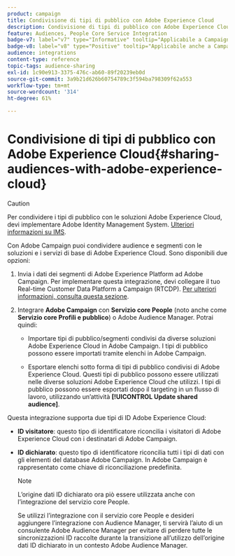 ```yaml
---
product: campaign
title: Condivisione di tipi di pubblico con Adobe Experience Cloud
description: Condivisione di tipi di pubblico con Adobe Experience Cloud
feature: Audiences, People Core Service Integration
badge-v7: label="v7" type="Informative" tooltip="Applicabile a Campaign Classic v7"
badge-v8: label="v8" type="Positive" tooltip="Applicabile anche a Campaign v8"
audience: integrations
content-type: reference
topic-tags: audience-sharing
exl-id: 1c90e913-3375-476c-ab60-89f20239eb0d
source-git-commit: 3a9b21d626b60754789c3f594ba798309f62a553
workflow-type: tm+mt
source-wordcount: '314'
ht-degree: 61%

---
```


# Condivisione di tipi di pubblico con Adobe Experience Cloud{#sharing-audiences-with-adobe-experience-cloud}



>[!CAUTION]
>
>Per condividere i tipi di pubblico con le soluzioni Adobe Experience Cloud, devi implementare Adobe Identity Management System. [Ulteriori informazioni su IMS](../../integrations/using/about-adobe-id.md).

Con Adobe Campaign puoi condividere audience e segmenti con le soluzioni e i servizi di base di Adobe Experience Cloud. Sono disponibili due opzioni:

1. Invia i dati dei segmenti di Adobe Experience Platform ad Adobe Campaign. Per implementare questa integrazione, devi collegare il tuo Real-time Customer Data Platform a Campaign (RTCDP). [Per ulteriori informazioni, consulta questa sezione](https://experienceleague.adobe.com/docs/experience-platform/destinations/catalog/email-marketing/adobe-campaign.html).

1. Integrare **Adobe Campaign** con **Servizio core People** (noto anche come **Servizio core Profili e pubblico**) o Adobe Audience Manager. Potrai quindi:

   * Importare tipi di pubblico/segmenti condivisi da diverse soluzioni Adobe Experience Cloud in Adobe Campaign. I tipi di pubblico possono essere importati tramite elenchi in Adobe Campaign.

   * Esportare elenchi sotto forma di tipi di pubblico condivisi di Adobe Experience Cloud. Questi tipi di pubblico possono essere utilizzati nelle diverse soluzioni Adobe Experience Cloud che utilizzi. I tipi di pubblico possono essere esportati dopo il targeting in un flusso di lavoro, utilizzando un’attività **[!UICONTROL Update shared audience]**.

Questa integrazione supporta due tipi di ID Adobe Experience Cloud:

* **ID visitatore**: questo tipo di identificatore riconcilia i visitatori di Adobe Experience Cloud con i destinatari di Adobe Campaign.
* **ID dichiarato**: questo tipo di identificatore riconcilia tutti i tipi di dati con gli elementi del database Adobe Campaign. In Adobe Campaign è rappresentato come chiave di riconciliazione predefinita.

  >[!NOTE]
  >
  > L’origine dati ID dichiarato ora piò essere utilizzata anche con l’integrazione del servizio core People.
  >
  >Se utilizzi l’integrazione con il servizio core People e desideri aggiungere l’integrazione con Audience Manager, ti servirà l’aiuto di un consulente Adobe Audience Manager per evitare di perdere tutte le sincronizzazioni ID raccolte durante la transizione all’utilizzo dell’origine dati ID dichiarato in un contesto Adobe Audience Manager.
